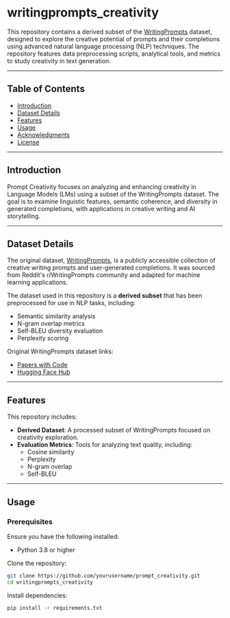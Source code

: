 # writingprompts_creativity

This repository contains a derived subset of the [WritingPrompts](https://paperswithcode.com/dataset/writingprompts) dataset, designed to explore the creative potential of prompts and their completions using advanced natural language processing (NLP) techniques. The repository features data preprocessing scripts, analytical tools, and metrics to study creativity in text generation.

---

## Table of Contents
- [Introduction](#introduction)
- [Dataset Details](#dataset-details)
- [Features](#features)
- [Usage](#usage)
- [Acknowledgments](#acknowledgments)
- [License](#license)

---

## Introduction
Prompt Creativity focuses on analyzing and enhancing creativity in Language Models (LMs) using a subset of the WritingPrompts dataset. The goal is to examine linguistic features, semantic coherence, and diversity in generated completions, with applications in creative writing and AI storytelling.

---

## Dataset Details
The original dataset, [WritingPrompts](https://paperswithcode.com/dataset/writingprompts), is a publicly accessible collection of creative writing prompts and user-generated completions. It was sourced from Reddit's r/WritingPrompts community and adapted for machine learning applications.

The dataset used in this repository is a **derived subset** that has been preprocessed for use in NLP tasks, including:
- Semantic similarity analysis
- N-gram overlap metrics
- Self-BLEU diversity evaluation
- Perplexity scoring

Original WritingPrompts dataset links:
- [Papers with Code](https://paperswithcode.com/dataset/writingprompts)
- [Hugging Face Hub](https://huggingface.co/datasets/euclaise/writingprompts)

---

## Features
This repository includes:
- **Derived Dataset**: A processed subset of WritingPrompts focused on creativity exploration.
- **Evaluation Metrics**: Tools for analyzing text quality, including:
  - Cosine similarity
  - Perplexity
  - N-gram overlap
  - Self-BLEU

---

## Usage
### Prerequisites
Ensure you have the following installed:
- Python 3.8 or higher

Clone the repository:
```bash
git clone https://github.com/yourusername/prompt_creativity.git
cd writingprompts_creativity
```

Install dependencies:
```bash
pip install -r requirements.txt
```
